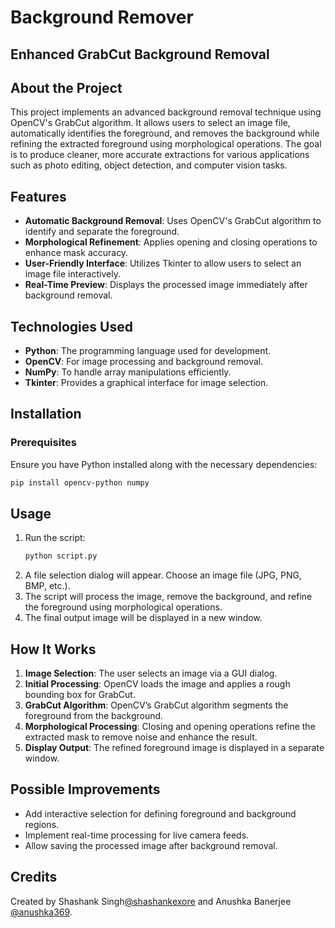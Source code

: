 # Background Remover
## Enhanced GrabCut Background Removal

## About the Project
This project implements an advanced background removal technique using OpenCV's GrabCut algorithm. It allows users to select an image file, automatically identifies the foreground, and removes the background while refining the extracted foreground using morphological operations. The goal is to produce cleaner, more accurate extractions for various applications such as photo editing, object detection, and computer vision tasks.

## Features
- **Automatic Background Removal**: Uses OpenCV's GrabCut algorithm to identify and separate the foreground.
- **Morphological Refinement**: Applies opening and closing operations to enhance mask accuracy.
- **User-Friendly Interface**: Utilizes Tkinter to allow users to select an image file interactively.
- **Real-Time Preview**: Displays the processed image immediately after background removal.

## Technologies Used
- **Python**: The programming language used for development.
- **OpenCV**: For image processing and background removal.
- **NumPy**: To handle array manipulations efficiently.
- **Tkinter**: Provides a graphical interface for image selection.

## Installation
### Prerequisites
Ensure you have Python installed along with the necessary dependencies:

```sh
pip install opencv-python numpy
```

## Usage
1. Run the script:
   ```sh
   python script.py
   ```
2. A file selection dialog will appear. Choose an image file (JPG, PNG, BMP, etc.).
3. The script will process the image, remove the background, and refine the foreground using morphological operations.
4. The final output image will be displayed in a new window.

## How It Works
1. **Image Selection**: The user selects an image via a GUI dialog.
2. **Initial Processing**: OpenCV loads the image and applies a rough bounding box for GrabCut.
3. **GrabCut Algorithm**: OpenCV’s GrabCut algorithm segments the foreground from the background.
4. **Morphological Processing**: Closing and opening operations refine the extracted mask to remove noise and enhance the result.
5. **Display Output**: The refined foreground image is displayed in a separate window.

## Possible Improvements
- Add interactive selection for defining foreground and background regions.
- Implement real-time processing for live camera feeds.
- Allow saving the processed image after background removal.

## Credits
Created by Shashank Singh[@shashankexore](https://github.com/shashankexore) and Anushka Banerjee [@anushka369](https://github.com/anushka369).
